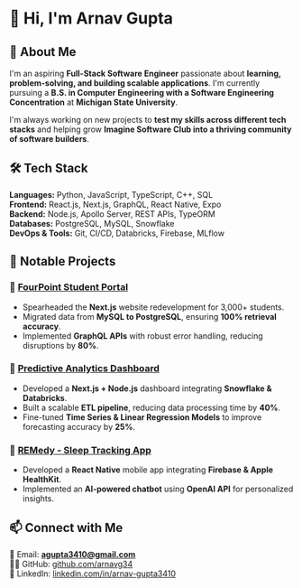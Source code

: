 # 👋 Hi, I'm Arnav Gupta

## 🚀 About Me
I'm an aspiring **Full-Stack Software Engineer** passionate about **learning, problem-solving, and building scalable applications**. I'm currently pursuing a **B.S. in Computer Engineering with a Software Engineering Concentration** at **Michigan State University**.

I'm always working on new projects to **test my skills across different tech stacks** and helping grow **Imagine Software Club into a thriving community of software builders**.

## 🛠️ Tech Stack
**Languages:** Python, JavaScript, TypeScript, C++, SQL  
**Frontend:** React.js, Next.js, GraphQL, React Native, Expo  
**Backend:** Node.js, Apollo Server, REST APIs, TypeORM  
**Databases:** PostgreSQL, MySQL, Snowflake  
**DevOps & Tools:** Git, CI/CD, Databricks, Firebase, MLflow  

## 📌 Notable Projects
### 🔹 [FourPoint Student Portal](https://github.com/your-repo-link)
- Spearheaded the **Next.js** website redevelopment for 3,000+ students.
- Migrated data from **MySQL to PostgreSQL**, ensuring **100% retrieval accuracy**.
- Implemented **GraphQL APIs** with robust error handling, reducing disruptions by **80%**.

### 🔹 [Predictive Analytics Dashboard](https://github.com/your-repo-link)
- Developed a **Next.js + Node.js** dashboard integrating **Snowflake & Databricks**.
- Built a scalable **ETL pipeline**, reducing data processing time by **40%**.
- Fine-tuned **Time Series & Linear Regression Models** to improve forecasting accuracy by **25%**.

### 🔹 [REMedy - Sleep Tracking App](https://github.com/your-repo-link)
- Developed a **React Native** mobile app integrating **Firebase & Apple HealthKit**.
- Implemented an **AI-powered chatbot** using **OpenAI API** for personalized insights.

## 📫 Connect with Me
📩 Email: **agupta3410@gmail.com**  
👨‍💻 GitHub: [github.com/arnavg34](https://github.com/arnavg34)  
🔗 LinkedIn: [linkedin.com/in/arnav-gupta3410](https://www.linkedin.com/in/arnav-gupta3410)
